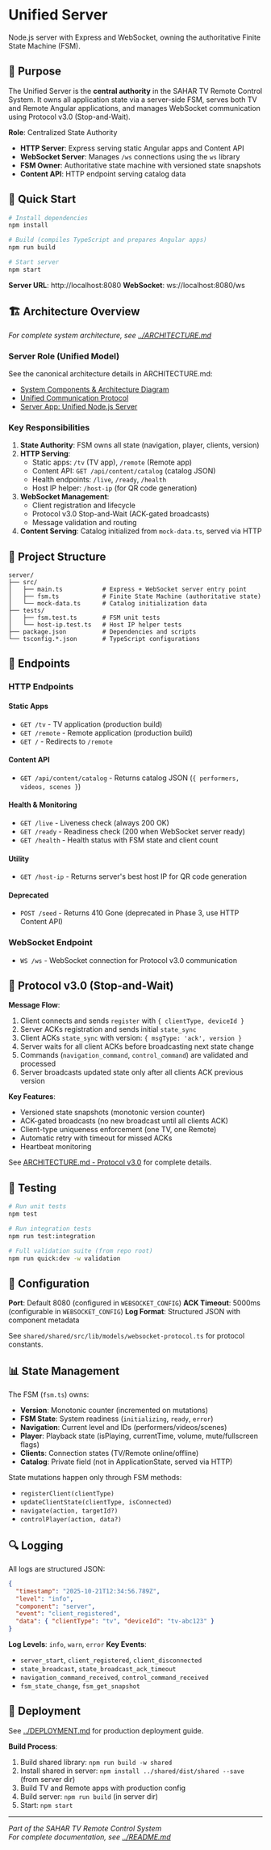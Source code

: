 # Unified Server

Node.js server with Express and WebSocket, owning the authoritative Finite State Machine (FSM).

## 🎯 Purpose

The Unified Server is the **central authority** in the SAHAR TV Remote Control System. It owns all application state via a server-side FSM, serves both TV and Remote Angular applications, and manages WebSocket communication using Protocol v3.0 (Stop-and-Wait).

**Role**: Centralized State Authority
- **HTTP Server**: Express serving static Angular apps and Content API
- **WebSocket Server**: Manages `/ws` connections using the `ws` library
- **FSM Owner**: Authoritative state machine with versioned state snapshots
- **Content API**: HTTP endpoint serving catalog data

## 🚀 Quick Start

```bash
# Install dependencies
npm install

# Build (compiles TypeScript and prepares Angular apps)
npm run build

# Start server
npm start
```

**Server URL**: http://localhost:8080
**WebSocket**: ws://localhost:8080/ws

## 🏗️ Architecture Overview

*For complete system architecture, see [../ARCHITECTURE.md](../ARCHITECTURE.md)*

### Server Role (Unified Model)
See the canonical architecture details in ARCHITECTURE.md:
- [System Components & Architecture Diagram](../ARCHITECTURE.md#2-system-components--architecture-diagram)
- [Unified Communication Protocol](../ARCHITECTURE.md#4-unified-communication-protocol)
- [Server App: Unified Node.js Server](../ARCHITECTURE.md#server-app-unified-nodejs-server)

### Key Responsibilities
1. **State Authority**: FSM owns all state (navigation, player, clients, version)
2. **HTTP Serving**: 
   - Static apps: `/tv` (TV app), `/remote` (Remote app)
   - Content API: `GET /api/content/catalog` (catalog JSON)
   - Health endpoints: `/live`, `/ready`, `/health`
   - Host IP helper: `/host-ip` (for QR code generation)
3. **WebSocket Management**: 
   - Client registration and lifecycle
   - Protocol v3.0 Stop-and-Wait (ACK-gated broadcasts)
   - Message validation and routing
4. **Content Serving**: Catalog initialized from `mock-data.ts`, served via HTTP

## 📁 Project Structure

```
server/
├── src/
│   ├── main.ts           # Express + WebSocket server entry point
│   ├── fsm.ts            # Finite State Machine (authoritative state)
│   └── mock-data.ts      # Catalog initialization data
├── tests/
│   ├── fsm.test.ts       # FSM unit tests
│   └── host-ip.test.ts   # Host IP helper tests
├── package.json          # Dependencies and scripts
└── tsconfig.*.json       # TypeScript configurations
```

## 🔌 Endpoints

### HTTP Endpoints

#### Static Apps
- `GET /tv` - TV application (production build)
- `GET /remote` - Remote application (production build)
- `GET /` - Redirects to `/remote`

#### Content API
- `GET /api/content/catalog` - Returns catalog JSON (`{ performers, videos, scenes }`)

#### Health & Monitoring
- `GET /live` - Liveness check (always 200 OK)
- `GET /ready` - Readiness check (200 when WebSocket server ready)
- `GET /health` - Health status with FSM state and client count

#### Utility
- `GET /host-ip` - Returns server's best host IP for QR code generation

#### Deprecated
- `POST /seed` - Returns 410 Gone (deprecated in Phase 3, use HTTP Content API)

### WebSocket Endpoint
- `WS /ws` - WebSocket connection for Protocol v3.0 communication

## 📡 Protocol v3.0 (Stop-and-Wait)

**Message Flow**:
1. Client connects and sends `register` with `{ clientType, deviceId }`
2. Server ACKs registration and sends initial `state_sync`
3. Client ACKs `state_sync` with version: `{ msgType: 'ack', version }`
4. Server waits for all client ACKs before broadcasting next state change
5. Commands (`navigation_command`, `control_command`) are validated and processed
6. Server broadcasts updated state only after all clients ACK previous version

**Key Features**:
- Versioned state snapshots (monotonic version counter)
- ACK-gated broadcasts (no new broadcast until all clients ACK)
- Client-type uniqueness enforcement (one TV, one Remote)
- Automatic retry with timeout for missed ACKs
- Heartbeat monitoring

See [ARCHITECTURE.md - Protocol v3.0](../ARCHITECTURE.md#4-unified-communication-protocol) for complete details.

## 🧪 Testing

```bash
# Run unit tests
npm test

# Run integration tests
npm run test:integration

# Full validation suite (from repo root)
npm run quick:dev -w validation
```

## 🔧 Configuration

**Port**: Default 8080 (configured in `WEBSOCKET_CONFIG`)
**ACK Timeout**: 5000ms (configurable in `WEBSOCKET_CONFIG`)
**Log Format**: Structured JSON with component metadata

See `shared/shared/src/lib/models/websocket-protocol.ts` for protocol constants.

## 📊 State Management

The FSM (`fsm.ts`) owns:
- **Version**: Monotonic counter (incremented on mutations)
- **FSM State**: System readiness (`initializing`, `ready`, `error`)
- **Navigation**: Current level and IDs (performers/videos/scenes)
- **Player**: Playback state (isPlaying, currentTime, volume, mute/fullscreen flags)
- **Clients**: Connection states (TV/Remote online/offline)
- **Catalog**: Private field (not in ApplicationState, served via HTTP)

State mutations happen only through FSM methods:
- `registerClient(clientType)`
- `updateClientState(clientType, isConnected)`
- `navigate(action, targetId?)`
- `controlPlayer(action, data?)`

## 🔍 Logging

All logs are structured JSON:
```json
{
  "timestamp": "2025-10-21T12:34:56.789Z",
  "level": "info",
  "component": "server",
  "event": "client_registered",
  "data": { "clientType": "tv", "deviceId": "tv-abc123" }
}
```

**Log Levels**: `info`, `warn`, `error`
**Key Events**: 
- `server_start`, `client_registered`, `client_disconnected`
- `state_broadcast`, `state_broadcast_ack_timeout`
- `navigation_command_received`, `control_command_received`
- `fsm_state_change`, `fsm_get_snapshot`

## 🚀 Deployment

See [../DEPLOYMENT.md](../DEPLOYMENT.md) for production deployment guide.

**Build Process**:
1. Build shared library: `npm run build -w shared`
2. Install shared in server: `npm install ../shared/dist/shared --save` (from server dir)
3. Build TV and Remote apps with production config
4. Build server: `npm run build` (in server dir)
5. Start: `npm start`

---

*Part of the SAHAR TV Remote Control System*  
*For complete documentation, see [../README.md](../README.md)*

